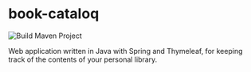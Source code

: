 # book-cataloq
![Build Maven Project](https://github.com/PaulinaBinas/book-cataloq/workflows/Build%20Maven%20Project/badge.svg?branch=master)

Web application written in Java with Spring and Thymeleaf, for keeping track of the contents of your personal library.
